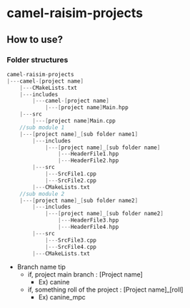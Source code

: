 # camel-raisim-projects
## How to use?
### Folder structures

```c++
camel-raisim-projects
|---camel-[project name]
    |---CMakeLists.txt
    |---includes
        |---camel-[project name]
            |---[project name]Main.hpp
    |---src
        |---[project name]Main.cpp
    //sub module 1
    |---[project name]_[sub folder name1]
        |---includes
            |---[project name]_[sub folder name]
                |---HeaderFile1.hpp
                |---HeaderFile2.hpp
        |---src
            |---SrcFile1.cpp
            |---SrcFile2.cpp
        |---CMakeLists.txt
    //sub module 2
    |---[project name]_[sub folder name2]
        |---includes
            |---[project name]_[sub folder name2]
                |---HeaderFile3.hpp
                |---HeaderFile4.hpp
        |---src
            |---SrcFile3.cpp
            |---SrcFile4.cpp
        |---CMakeLists.txt
```

- Branch name tip
  - if, project main branch : [Project name]
    - Ex) canine
  - if, something roll of the project : [Project name]_[roll]
    - Ex) canine_mpc
